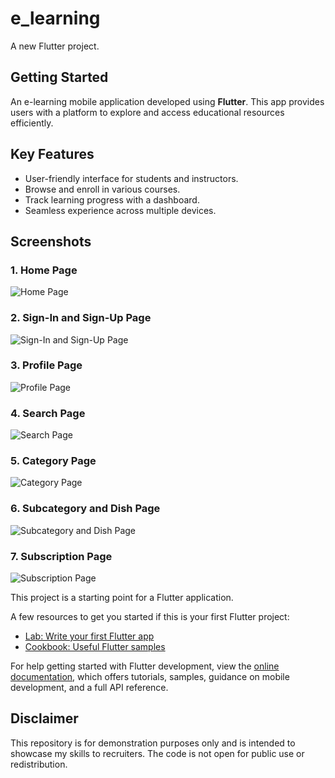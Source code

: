 # e_learning

A new Flutter project.

## Getting Started

An e-learning mobile application developed using **Flutter**. This app provides users with a platform to explore and access educational resources efficiently. 

## Key Features
- User-friendly interface for students and instructors.
- Browse and enroll in various courses.
- Track learning progress with a dashboard.
- Seamless experience across multiple devices.

## Screenshots

### 1. Home Page
![Home Page](Homepage.png)

### 2. Sign-In and Sign-Up Page
![Sign-In and Sign-Up Page](Sign-In%20and%20Up%20page.png)

### 3. Profile Page
![Profile Page](Profile%20page.png)

### 4. Search Page
![Search Page](Search%20page.jpg)

### 5. Category Page
![Category Page](Screenshot/Category%20page.png)

### 6. Subcategory and Dish Page
![Subcategory and Dish Page](Subcategory%20%26%20Dish%20page.png)

### 7. Subscription Page
![Subscription Page](Subscription%20page.png)


This project is a starting point for a Flutter application.

A few resources to get you started if this is your first Flutter project:

- [Lab: Write your first Flutter app](https://docs.flutter.dev/get-started/codelab)
- [Cookbook: Useful Flutter samples](https://docs.flutter.dev/cookbook)

For help getting started with Flutter development, view the
[online documentation](https://docs.flutter.dev/), which offers tutorials,
samples, guidance on mobile development, and a full API reference.

## Disclaimer
This repository is for demonstration purposes only and is intended to showcase my skills to recruiters. The code is not open for public use or redistribution.
